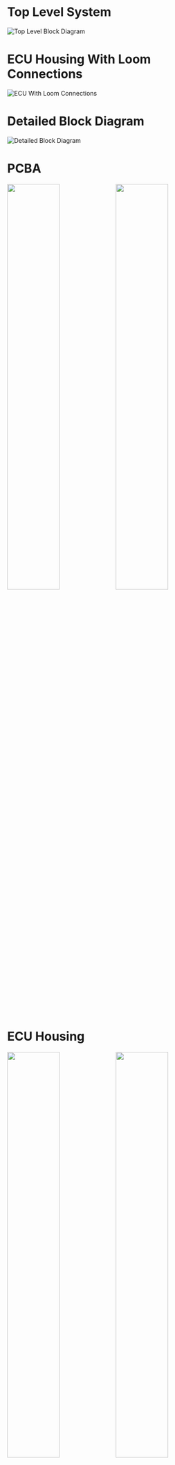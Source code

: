 # Top Level System
![Top Level Block Diagram](images/ECU_block_design_ECU_system_diagram.png)

# ECU Housing With Loom Connections
![ECU With Loom Connections](images/ECU_Loom.jpeg)

# Detailed Block Diagram
![Detailed Block Diagram](images/ECU_block_design_ECU_Internal_v1.4.png)

# PCBA
<p float="left">
  <img src="images/ECU_PCBA.jpg" width="49%" />
  <img src="images/ECU_PCBA_Render.png" width="49%" />
</p>

# ECU Housing
<p float="left">
  <img src="images/ECU_Housing_1.jpeg" width="49%" />
  <img src="images/ECU_Housing_2.jpeg" width="49%" />
</p>

# PCB Fab
Non-assembled PCBs.
![PCB Fab](images/ECU_PCB_Fab.jpg)

# Schematic
View [ECU_Schematic_Print.pdf](ECU_Schematic_Print.pdf) for the schematic PDF print.

# PCB Layout

The PCB is laid out in 4 layers:

1. Components and signal routing
2. Ground
3. 3V3
4. Signal routing

## Combined

![PCB Combined](PCB_Layers/ECU_brd_combined.png)

## Layer 1 (Components & Signal Routing)

![PCB Layer 1](PCB_Layers/ECU_brd_layer1.png)

## Layer 2 (Ground)

![PCB Layer 2](PCB_Layers/ECU_brd_layer2.png)

## Layer 3 (3V3)

![PCB Layer 3](PCB_Layers/ECU_brd_layer3.png)

## Layer 4 (Signal Routing)

![PCB Layer 4](PCB_Layers/ECU_brd_layer4.png)
